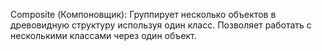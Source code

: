 Composite (Компоновщик):
Группирует несколько объектов в древовидную структуру используя один класс. 
Позволяет работать с несколькими классами через один объект.
